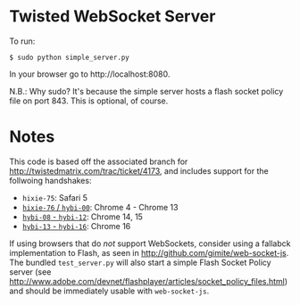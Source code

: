 Twisted WebSocket Server
========================

To run:

    $ sudo python simple_server.py

In your browser go to http://localhost:8080.

N.B.: Why sudo? It's because the simple server hosts a flash socket policy file on port
843. This is optional, of course.

Notes
=====

This code is based off the associated branch for
http://twistedmatrix.com/trac/ticket/4173, and includes support for the follwoing handshakes:

* `hixie-75`: Safari 5
* [`hixie-76` / `hybi-00`](http://tools.ietf.org/html/draft-hixie-thewebsocketprotocol-76): Chrome 4 - Chrome 13
* [`hybi-08` - `hybi-12`](http://tools.ietf.org/html/draft-ietf-hybi-thewebsocketprotocol-12): Chrome 14, 15
* [`hybi-13` - `hybi-16`](http://tools.ietf.org/html/draft-ietf-hybi-thewebsocketprotocol-16): Chrome 16

If using browsers that do *not* support WebSockets, consider using a fallabck
implementation to Flash, as seen in http://github.com/gimite/web-socket-js. The
bundled `test_server.py` will also start a simple Flash Socket Policy server
(see http://www.adobe.com/devnet/flashplayer/articles/socket_policy_files.html)
and should be immediately usable with `web-socket-js`.

